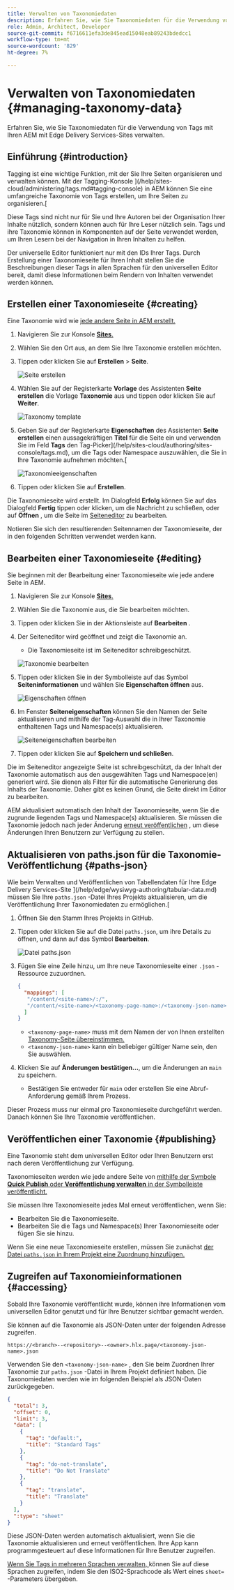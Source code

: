 ```yaml
---
title: Verwalten von Taxonomiedaten
description: Erfahren Sie, wie Sie Taxonomiedaten für die Verwendung von Tags mit Ihren AEM mit Edge Delivery Services-Sites verwalten.
role: Admin, Architect, Developer
source-git-commit: f6716611efa3de845ead15048eab89243bdedcc1
workflow-type: tm+mt
source-wordcount: '829'
ht-degree: 7%

---
```



# Verwalten von Taxonomiedaten {#managing-taxonomy-data}

Erfahren Sie, wie Sie Taxonomiedaten für die Verwendung von Tags mit Ihren AEM mit Edge Delivery Services-Sites verwalten.

## Einführung {#introduction}

Tagging ist eine wichtige Funktion, mit der Sie Ihre Seiten organisieren und verwalten können. Mit der Tagging-Konsole ](/help/sites-cloud/administering/tags.md#tagging-console) in AEM können Sie eine umfangreiche Taxonomie von Tags erstellen, um Ihre Seiten zu organisieren.[

Diese Tags sind nicht nur für Sie und Ihre Autoren bei der Organisation Ihrer Inhalte nützlich, sondern können auch für Ihre Leser nützlich sein. Tags und ihre Taxonomie können in Komponenten auf der Seite verwendet werden, um Ihren Lesern bei der Navigation in Ihren Inhalten zu helfen.

Der universelle Editor funktioniert nur mit den IDs Ihrer Tags. Durch Erstellung einer Taxonomieseite für Ihren Inhalt stellen Sie die Beschreibungen dieser Tags in allen Sprachen für den universellen Editor bereit, damit diese Informationen beim Rendern von Inhalten verwendet werden können.

## Erstellen einer Taxonomieseite {#creating}

Eine Taxonomie wird wie [jede andere Seite in AEM erstellt.](/help/sites-cloud/authoring/sites-console/creating-pages.md)

1. Navigieren Sie zur Konsole [**Sites**.](/help/sites-cloud/authoring/sites-console/introduction.md)

1. Wählen Sie den Ort aus, an dem Sie Ihre Taxonomie erstellen möchten.

1. Tippen oder klicken Sie auf **Erstellen** > **Seite**.

   ![Seite erstellen](assets/taxonomy/create-page.png)

1. Wählen Sie auf der Registerkarte **Vorlage** des Assistenten **Seite erstellen** die Vorlage **Taxonomie** aus und tippen oder klicken Sie auf **Weiter**.

   ![Taxonomy template](assets/taxonomy/taxonomy-template.png)

1. Geben Sie auf der Registerkarte **Eigenschaften** des Assistenten **Seite erstellen** einen aussagekräftigen **Titel** für die Seite ein und verwenden Sie im Feld **Tags** den Tag-Picker](/help/sites-cloud/authoring/sites-console/tags.md), um die Tags oder Namespace auszuwählen, die Sie in Ihre Taxonomie aufnehmen möchten.[

   ![Taxonomieeigenschaften](assets/taxonomy/create-page-wizard-properties.png)

1. Tippen oder klicken Sie auf **Erstellen**.

Die Taxonomieseite wird erstellt. Im Dialogfeld **Erfolg** können Sie auf das Dialogfeld **Fertig** tippen oder klicken, um die Nachricht zu schließen, oder auf **Öffnen** , um die Seite im [Seiteneditor](/help/sites-cloud/authoring/page-editor/introduction.md) zu bearbeiten.

Notieren Sie sich den resultierenden Seitennamen der Taxonomieseite, der in den folgenden Schritten verwendet werden kann.

## Bearbeiten einer Taxonomieseite {#editing}

Sie beginnen mit der Bearbeitung einer Taxonomieseite wie jede andere Seite in AEM.

1. Navigieren Sie zur Konsole [**Sites**.](/help/sites-cloud/authoring/sites-console/introduction.md)

1. Wählen Sie die Taxonomie aus, die Sie bearbeiten möchten.

1. Tippen oder klicken Sie in der Aktionsleiste auf **Bearbeiten** .

1. Der Seiteneditor wird geöffnet und zeigt die Taxonomie an.

   * Die Taxonomieseite ist im Seiteneditor schreibgeschützt.

   ![Taxonomie bearbeiten](assets/taxonomy/edit-page.png)

1. Tippen oder klicken Sie in der Symbolleiste auf das Symbol **Seiteninformationen** und wählen Sie **Eigenschaften öffnen** aus.

   ![Eigenschaften öffnen](assets/taxonomy/open-properties.png)

1. Im Fenster **Seiteneigenschaften** können Sie den Namen der Seite aktualisieren und mithilfe der Tag-Auswahl die in Ihrer Taxonomie enthaltenen Tags und Namespace(s) aktualisieren.

   ![Seiteneigenschaften bearbeiten](assets/taxonomy/edit-properties.png)

1. Tippen oder klicken Sie auf **Speichern und schließen**.

Die im Seiteneditor angezeigte Seite ist schreibgeschützt, da der Inhalt der Taxonomie automatisch aus den ausgewählten Tags und Namespace(en) generiert wird. Sie dienen als Filter für die automatische Generierung des Inhalts der Taxonomie. Daher gibt es keinen Grund, die Seite direkt im Editor zu bearbeiten.

AEM aktualisiert automatisch den Inhalt der Taxonomieseite, wenn Sie die zugrunde liegenden Tags und Namespace(s) aktualisieren. Sie müssen die Taxonomie jedoch nach jeder Änderung [erneut veröffentlichen](#publishing) , um diese Änderungen Ihren Benutzern zur Verfügung zu stellen.

## Aktualisieren von paths.json für die Taxonomie-Veröffentlichung {#paths-json}

Wie beim Verwalten und Veröffentlichen von Tabellendaten für Ihre Edge Delivery Services-Site ](/help/edge/wysiwyg-authoring/tabular-data.md) müssen Sie Ihre `paths.json` -Datei Ihres Projekts aktualisieren, um die Veröffentlichung Ihrer Taxonomiedaten zu ermöglichen.[

1. Öffnen Sie den Stamm Ihres Projekts in GitHub.

1. Tippen oder klicken Sie auf die Datei `paths.json`, um ihre Details zu öffnen, und dann auf das Symbol **Bearbeiten**.

   ![Datei paths.json](assets/taxonomy/paths-json.png)

1. Fügen Sie eine Zeile hinzu, um Ihre neue Taxonomieseite einer `.json` -Ressource zuzuordnen.

   ```json
   {
     "mappings": [
      "/content/<site-name>/:/",
      "/content/<site-name>/<taxonomy-page-name>:/<taxonomy-json-name>.json"
     ]
   }
   ```

   * `<taxonomy-page-name>` muss mit dem Namen der von Ihnen erstellten [Taxonomy-Seite übereinstimmen.](#creating)
   * `<taxonomy-json-name>` kann ein beliebiger gültiger Name sein, den Sie auswählen.

1. Klicken Sie auf **Änderungen bestätigen…**, um die Änderungen an `main` zu speichern.

   * Bestätigen Sie entweder für `main` oder erstellen Sie eine Abruf-Anforderung gemäß Ihrem Prozess.

Dieser Prozess muss nur einmal pro Taxonomieseite durchgeführt werden. Danach können Sie Ihre Taxonomie veröffentlichen.

## Veröffentlichen einer Taxonomie {#publishing}

Eine Taxonomie steht dem universellen Editor oder Ihren Benutzern erst nach deren Veröffentlichung zur Verfügung.

Taxonomieseiten werden wie jede andere Seite von [mithilfe der Symbole **Quick Publish** oder **Veröffentlichung verwalten** in der Symbolleiste veröffentlicht.](/help/sites-cloud/authoring/sites-console/publishing-pages.md)

Sie müssen Ihre Taxonomieseite jedes Mal erneut veröffentlichen, wenn Sie:

* Bearbeiten Sie die Taxonomieseite.
* Bearbeiten Sie die Tags und Namespace(s) Ihrer Taxonomieseite oder fügen Sie sie hinzu.

Wenn Sie eine neue Taxonomieseite erstellen, müssen Sie zunächst [der Datei `paths.json` in Ihrem Projekt eine Zuordnung hinzufügen.](#paths-json)

## Zugreifen auf Taxonomieinformationen {#accessing}

Sobald Ihre Taxonomie veröffentlicht wurde, können ihre Informationen vom universellen Editor genutzt und für Ihre Benutzer sichtbar gemacht werden.

Sie können auf die Taxonomie als JSON-Daten unter der folgenden Adresse zugreifen.

`https://<branch>--<repository>--<owner>.hlx.page/<taxonomy-json-name>.json`

Verwenden Sie den `<taxonomy-json-name>` , den Sie beim Zuordnen Ihrer Taxonomie zur `paths.json` -Datei in Ihrem Projekt definiert haben.[](#paths-json) Die Taxonomiedaten werden wie im folgenden Beispiel als JSON-Daten zurückgegeben.

```json
{
  "total": 3,
  "offset": 0,
  "limit": 3,
  "data": [
    {
      "tag": "default:",
      "title": "Standard Tags"
    },
    {
      "tag": "do-not-translate",
      "title": "Do Not Translate"
    },
    {
      "tag": "translate",
      "title": "Translate"
    }
  ],
  ":type": "sheet"
}
```

Diese JSON-Daten werden automatisch aktualisiert, wenn Sie die Taxonomie aktualisieren und erneut veröffentlichen. Ihre App kann programmgesteuert auf diese Informationen für Ihre Benutzer zugreifen.

[Wenn Sie Tags in mehreren Sprachen verwalten, ](/help/sites-cloud/administering/tags.md#managing-tags-in-different-languages) können Sie auf diese Sprachen zugreifen, indem Sie den ISO2-Sprachcode als Wert eines `sheet=` -Parameters übergeben.
